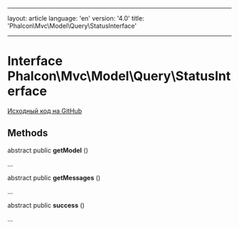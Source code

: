 * * *

layout: article language: 'en' version: '4.0' title: 'Phalcon\Mvc\Model\Query\StatusInterface'

* * *

# Interface **Phalcon\Mvc\Model\Query\StatusInterface**

<a href="https://github.com/phalcon/cphalcon/tree/v4.0.0/phalcon/mvc/model/query/statusinterface.zep" class="btn btn-default btn-sm">Исходный код на GitHub</a>

## Methods

abstract public **getModel** ()

...

abstract public **getMessages** ()

...

abstract public **success** ()

...